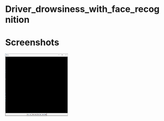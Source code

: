 # Driver_drowsiness_with_face_recognition

# Screenshots
<img src="main.PNG" height="200px" width="200px">
